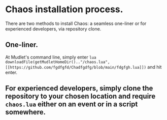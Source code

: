 # Chaos installation process.

There are two methods to install Chaos: a seamless one-liner or for experienced developers, via repository clone.

## One-liner.

At Mudlet's command line, simply enter 
`lua downloadFile(getMudletHomeDir().."/chaos.lua", [[https://github.com/fgdfgfd/Chadfgdfg/blob/main/fdgfgh.lua]])`
and hit enter.

## For experienced developers, simply clone the repository to your chosen location and require `chaos.lua` either on an event or in a script somewhere.

